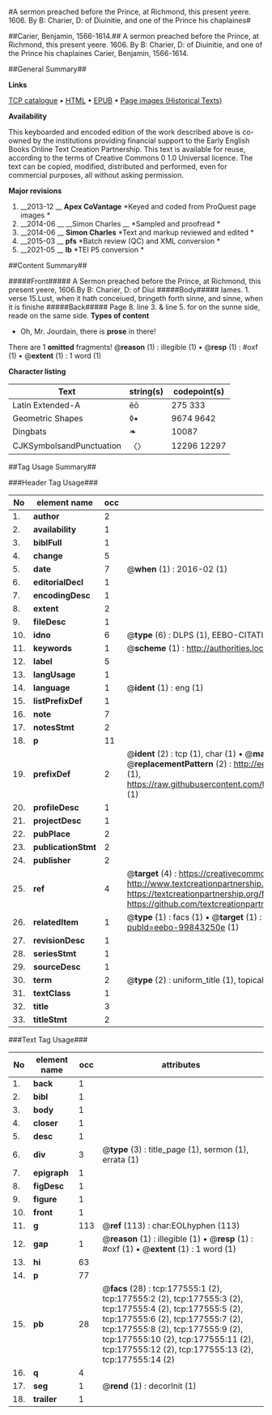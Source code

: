 #A sermon preached before the Prince, at Richmond, this present yeere. 1606. By B: Charier, D: of Diuinitie, and one of the Prince his chaplaines#

##Carier, Benjamin, 1566-1614.##
A sermon preached before the Prince, at Richmond, this present yeere. 1606. By B: Charier, D: of Diuinitie, and one of the Prince his chaplaines
Carier, Benjamin, 1566-1614.

##General Summary##

**Links**

[TCP catalogue](http://www.ota.ox.ac.uk/tcp/)  • 
[HTML](http://tei.it.ox.ac.uk/tcp/Texts-HTML/free/B11/B11965.html)  • 
[EPUB](http://tei.it.ox.ac.uk/tcp/Texts-EPUB/free/B11/B11965.epub) • 
[Page images (Historical Texts)](https://historicaltexts.jisc.ac.uk/eebo-99843250e)

**Availability**

This keyboarded and encoded edition of the work described above is co-owned by the
    institutions providing financial support to the Early English Books Online Text Creation
    Partnership. This text is available for reuse, according to the terms of  Creative Commons 0 1.0 Universal
    licence. The text can be copied, modified, distributed and performed, even for commercial
    purposes, all without asking permission.

**Major revisions**

1. __2013-12 __ __Apex CoVantage__ *Keyed and coded from ProQuest page images *
1. __2014-06 __ __Simon Charles __ *Sampled and proofread *
1. __2014-06 __ __Simon Charles__ *Text and markup reviewed and edited *
1. __2015-03 __ __pfs__ *Batch review (QC) and XML conversion *
1. __2021-05 __ __lb__ *TEI P5 conversion *

##Content Summary##

#####Front#####
A Sermon preached before the Prince, at Richmond, this present yeere, 1606.By B: Charier, D: of Diui
#####Body#####
Iames. 1. verse 15.Lust, when it hath conceiued, bringeth forth sinne, and sinne, when it is finishe
#####Back#####
Page 8. line 3. & line 5. for on the sunne side, reade on the same side.
**Types of content**

  * Oh, Mr. Jourdain, there is **prose** in there!

There are 1 **omitted** fragments! 
 @__reason__ (1) : illegible (1)  •  @__resp__ (1) : #oxf (1)  •  @__extent__ (1) : 1 word (1)

**Character listing**


|Text|string(s)|codepoint(s)|
|---|---|---|
|Latin Extended-A|ēō|275 333|
|Geometric Shapes|◊▪|9674 9642|
|Dingbats|❧|10087|
|CJKSymbolsandPunctuation|〈〉|12296 12297|

##Tag Usage Summary##

###Header Tag Usage###

|No|element name|occ|attributes|
|---|---|---|---|
|1.|__author__|2||
|2.|__availability__|1||
|3.|__biblFull__|1||
|4.|__change__|5||
|5.|__date__|7| @__when__ (1) : 2016-02 (1)|
|6.|__editorialDecl__|1||
|7.|__encodingDesc__|1||
|8.|__extent__|2||
|9.|__fileDesc__|1||
|10.|__idno__|6| @__type__ (6) : DLPS (1), EEBO-CITATION (1), VID (1), EEBO-PROQUEST (1), STC (2)|
|11.|__keywords__|1| @__scheme__ (1) : http://authorities.loc.gov/ (1)|
|12.|__label__|5||
|13.|__langUsage__|1||
|14.|__language__|1| @__ident__ (1) : eng (1)|
|15.|__listPrefixDef__|1||
|16.|__note__|7||
|17.|__notesStmt__|2||
|18.|__p__|11||
|19.|__prefixDef__|2| @__ident__ (2) : tcp (1), char (1)  •  @__matchPattern__ (2) : ([0-9\-]+):([0-9IVX]+) (1), (.+) (1)  •  @__replacementPattern__ (2) : http://eebo.chadwyck.com/downloadtiff?vid=$1&page=$2 (1), https://raw.githubusercontent.com/textcreationpartnership/Texts/master/tcpchars.xml#$1 (1)|
|20.|__profileDesc__|1||
|21.|__projectDesc__|1||
|22.|__pubPlace__|2||
|23.|__publicationStmt__|2||
|24.|__publisher__|2||
|25.|__ref__|4| @__target__ (4) : https://creativecommons.org/publicdomain/zero/1.0/ (1), http://www.textcreationpartnership.org/docs/. (1), https://textcreationpartnership.org/faq/#faq05 (1), https://github.com/textcreationpartnership (1)|
|26.|__relatedItem__|1| @__type__ (1) : facs (1)  •  @__target__ (1) : https://data.historicaltexts.jisc.ac.uk/view?pubId=eebo-99843250e (1)|
|27.|__revisionDesc__|1||
|28.|__seriesStmt__|1||
|29.|__sourceDesc__|1||
|30.|__term__|2| @__type__ (2) : uniform_title (1), topical_term (1)|
|31.|__textClass__|1||
|32.|__title__|3||
|33.|__titleStmt__|2||


###Text Tag Usage###

|No|element name|occ|attributes|
|---|---|---|---|
|1.|__back__|1||
|2.|__bibl__|1||
|3.|__body__|1||
|4.|__closer__|1||
|5.|__desc__|1||
|6.|__div__|3| @__type__ (3) : title_page (1), sermon (1), errata (1)|
|7.|__epigraph__|1||
|8.|__figDesc__|1||
|9.|__figure__|1||
|10.|__front__|1||
|11.|__g__|113| @__ref__ (113) : char:EOLhyphen (113)|
|12.|__gap__|1| @__reason__ (1) : illegible (1)  •  @__resp__ (1) : #oxf (1)  •  @__extent__ (1) : 1 word (1)|
|13.|__hi__|63||
|14.|__p__|77||
|15.|__pb__|28| @__facs__ (28) : tcp:177555:1 (2), tcp:177555:2 (2), tcp:177555:3 (2), tcp:177555:4 (2), tcp:177555:5 (2), tcp:177555:6 (2), tcp:177555:7 (2), tcp:177555:8 (2), tcp:177555:9 (2), tcp:177555:10 (2), tcp:177555:11 (2), tcp:177555:12 (2), tcp:177555:13 (2), tcp:177555:14 (2)|
|16.|__q__|4||
|17.|__seg__|1| @__rend__ (1) : decorInit (1)|
|18.|__trailer__|1||

